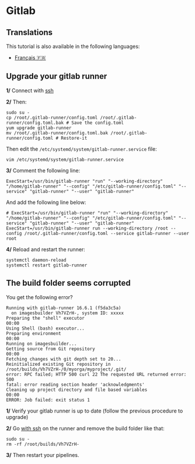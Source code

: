 # Gitlab

## Translations

This tutorial is also available in the following languages:
* [Français 🇫🇷](../translations/fr/tutorials/gitlab.md)

## Upgrade your gitlab runner

**1/** Connect with [ssh](./ssh.md)

**2/** Then:

```shell
sudo su -
cp /root/.gitlab-runner/config.toml /root/.gitlab-runner/config.toml.bak # Save the config.toml
yum upgrade gitlab-runner
mv /root/.gitlab-runner/config.toml.bak /root/.gitlab-runner/config.toml # Restore-it
```

Then edit the `/etc/systemd/system/gitlab-runner.service` file:

```shell
vim /etc/systemd/system/gitlab-runner.service
```

**3/** Comment the following line:

```shell
ExecStart=/usr/bin/gitlab-runner "run" "--working-directory" "/home/gitlab-runner" "--config" "/etc/gitlab-runner/config.toml" "--service" "gitlab-runner" "--user" "gitlab-runner"
```

And add the following line below:

```shell
# ExecStart=/usr/bin/gitlab-runner "run" "--working-directory" "/home/gitlab-runner" "--config" "/etc/gitlab-runner/config.toml" "--service" "gitlab-runner" "--user" "gitlab-runner"
ExecStart=/usr/bin/gitlab-runner run --working-directory /root --config /root/.gitlab-runner/config.toml --service gitlab-runner --user root
```

**4/** Reload and restart the runner:

```shell
systemctl daemon-reload
systemctl restart gitlab-runner
```

## The build folder seems corrupted

You get the following error?

```shell
Running with gitlab-runner 16.6.1 (f5da3c5a)
  on imagesbuilder Vh7VZrH-, system ID: xxxxx
Preparing the "shell" executor
00:00
Using Shell (bash) executor...
Preparing environment
00:00
Running on imagesbuilder...
Getting source from Git repository
00:00
Fetching changes with git depth set to 20...
Reinitialized existing Git repository in /root/builds/Vh7VZrH-/0/myorga/myproject/.git/
error: RPC failed; HTTP 500 curl 22 The requested URL returned error: 500
fatal: error reading section header 'acknowledgments'
Cleaning up project directory and file based variables
00:00
ERROR: Job failed: exit status 1
```

**1/** Verify your gitlab runner is up to date (follow the previous procedure to upgrade)

**2/** Go [with ssh](./ssh.md) on the runner and remove the build folder like that:

```shell
sudo su -
rm -rf /root/builds/Vh7VZrH-
```

**3/** Then restart your pipelines.
